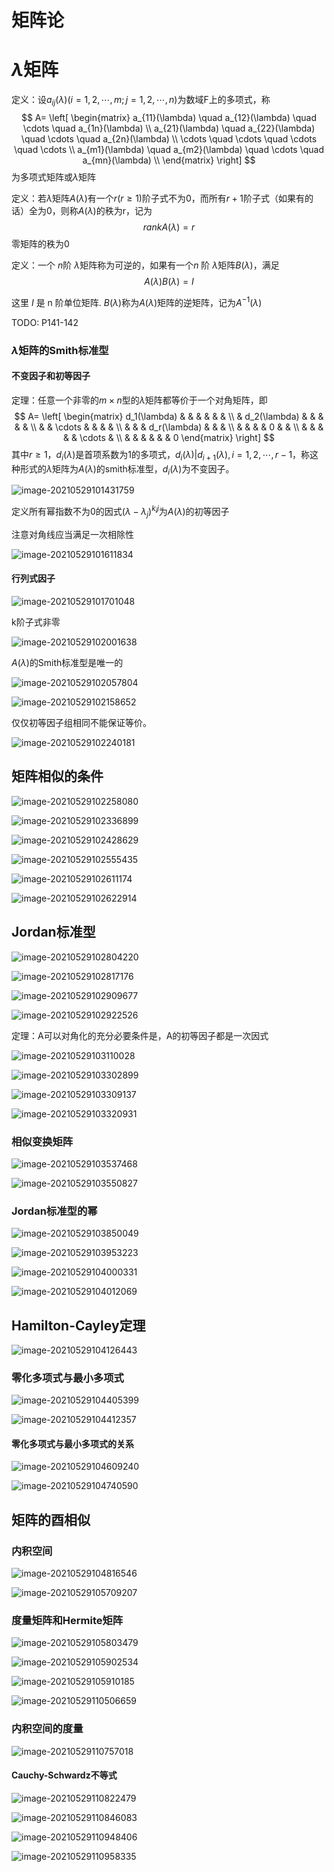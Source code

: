 # 矩阵论

# $\lambda$矩阵

定义：设$a_{ij}(\lambda)(i=1,2,\cdots, m;j=1,2,\cdots, n)$为数域F上的多项式，称
$$
A= \left[
\begin{matrix} 
a_{11}(\lambda) \quad a_{12}(\lambda) \quad \cdots \quad a_{1n}(\lambda) \\
a_{21}(\lambda) \quad a_{22}(\lambda) \quad \cdots \quad a_{2n}(\lambda) \\
\cdots \quad \cdots \quad \cdots \quad \cdots \\
a_{m1}(\lambda) \quad a_{m2}(\lambda) \quad \cdots \quad a_{mn}(\lambda) \\
\end{matrix} 
\right]
$$
为多项式矩阵或$\lambda$矩阵



定义：若$\lambda$矩阵$A(\lambda)$有一个$r(r\ge 1)$阶子式不为0，而所有$r+1$阶子式（如果有的话）全为0，则称$A(\lambda)$的秩为r，记为
$$
rank A(\lambda)=r
$$
零矩阵的秩为0

定义：一个 *n*阶 $\lambda$矩阵称为可逆的，如果有一个*n* 阶 $\lambda$矩阵$B(\lambda)$，满足
$$
A(\lambda)B(\lambda) = I
$$


这里 $I$ 是 n 阶单位矩阵. $B(\lambda)$称为$A(\lambda)$矩阵的逆矩阵，记为$A^{-1}(\lambda)$

 TODO: P141-142



### $\lambda$矩阵的Smith标准型

#### 不变因子和初等因子

定理：任意一个非零的$m\times n$型的$\lambda$矩阵都等价于一个对角矩阵，即
$$
A= \left[
\begin{matrix} 
d_1(\lambda) & & & & & & \\
& d_2(\lambda) & & & & & \\
& & \cdots & & & & \\
& & & d_r(\lambda) & & & \\
& & & & 0 & & \\
& & & & & \cdots & \\
& & & & & & 0
\end{matrix} 
\right]
$$
其中$r\ge 1$，$d_i(\lambda)$是首项系数为1的多项式，$d_i(\lambda)|d_{i+1}(\lambda), i=1,2,\cdots, r-1$，称这种形式的$\lambda$矩阵为$A(\lambda)$的smith标准型，$d_i(\lambda)$为不变因子。

![image-20210529101431759](https://cdn.jsdelivr.net/gh/lensherrggg/cloudimg@main/image-20210529101431759.png)

定义所有幂指数不为0的因式$(\lambda-\lambda_j)^{k_ij}$为$A(\lambda)$的初等因子

注意对角线应当满足一次相除性

![image-20210529101611834](https://cdn.jsdelivr.net/gh/lensherrggg/cloudimg@main/image-20210529101611834.png)

#### 行列式因子

![image-20210529101701048](https://cdn.jsdelivr.net/gh/lensherrggg/cloudimg@main/image-20210529101701048.png)

k阶子式非零

![image-20210529102001638](https://cdn.jsdelivr.net/gh/lensherrggg/cloudimg@main/image-20210529102001638.png)

$A(\lambda)$的Smith标准型是唯一的

![image-20210529102057804](https://cdn.jsdelivr.net/gh/lensherrggg/cloudimg@main/image-20210529102057804.png)

![image-20210529102158652](https://cdn.jsdelivr.net/gh/lensherrggg/cloudimg@main/image-20210529102158652.png)

仅仅初等因子组相同不能保证等价。

![image-20210529102240181](https://cdn.jsdelivr.net/gh/lensherrggg/cloudimg@main/image-20210529102240181.png)

## 矩阵相似的条件

![image-20210529102258080](https://cdn.jsdelivr.net/gh/lensherrggg/cloudimg@main/image-20210529102258080.png)

![image-20210529102336899](https://cdn.jsdelivr.net/gh/lensherrggg/cloudimg@main/image-20210529102336899.png)

![image-20210529102428629](https://cdn.jsdelivr.net/gh/lensherrggg/cloudimg@main/image-20210529102428629.png)

![image-20210529102555435](https://cdn.jsdelivr.net/gh/lensherrggg/cloudimg@main/image-20210529102555435.png)

![image-20210529102611174](https://cdn.jsdelivr.net/gh/lensherrggg/cloudimg@main/image-20210529102611174.png)

![image-20210529102622914](https://cdn.jsdelivr.net/gh/lensherrggg/cloudimg@main/image-20210529102622914.png)



## Jordan标准型

![image-20210529102804220](https://cdn.jsdelivr.net/gh/lensherrggg/cloudimg@main/image-20210529102804220.png)

![image-20210529102817176](https://cdn.jsdelivr.net/gh/lensherrggg/cloudimg@main/image-20210529102817176.png)

![image-20210529102909677](https://cdn.jsdelivr.net/gh/lensherrggg/cloudimg@main/image-20210529102909677.png)

![image-20210529102922526](https://cdn.jsdelivr.net/gh/lensherrggg/cloudimg@main/image-20210529102922526.png)

定理：A可以对角化的充分必要条件是，A的初等因子都是一次因式

![image-20210529103110028](https://cdn.jsdelivr.net/gh/lensherrggg/cloudimg@main/image-20210529103110028.png)

![image-20210529103302899](https://cdn.jsdelivr.net/gh/lensherrggg/cloudimg@main/image-20210529103302899.png)

![image-20210529103309137](https://cdn.jsdelivr.net/gh/lensherrggg/cloudimg@main/image-20210529103309137.png)

![image-20210529103320931](https://cdn.jsdelivr.net/gh/lensherrggg/cloudimg@main/image-20210529103320931.png)

### 相似变换矩阵

![image-20210529103537468](https://cdn.jsdelivr.net/gh/lensherrggg/cloudimg@main/image-20210529103537468.png)

![image-20210529103550827](https://cdn.jsdelivr.net/gh/lensherrggg/cloudimg@main/image-20210529103550827.png)

### Jordan标准型的幂

![image-20210529103850049](https://cdn.jsdelivr.net/gh/lensherrggg/cloudimg@main/image-20210529103850049.png)

![image-20210529103953223](https://cdn.jsdelivr.net/gh/lensherrggg/cloudimg@main/image-20210529103953223.png)

![image-20210529104000331](https://cdn.jsdelivr.net/gh/lensherrggg/cloudimg@main/image-20210529104000331.png)

![image-20210529104012069](https://cdn.jsdelivr.net/gh/lensherrggg/cloudimg@main/image-20210529104012069.png)

## Hamilton-Cayley定理

![image-20210529104126443](https://cdn.jsdelivr.net/gh/lensherrggg/cloudimg@main/image-20210529104126443.png)

### 零化多项式与最小多项式

![image-20210529104405399](https://cdn.jsdelivr.net/gh/lensherrggg/cloudimg@main/image-20210529104405399.png)

![image-20210529104412357](https://cdn.jsdelivr.net/gh/lensherrggg/cloudimg@main/image-20210529104412357.png)

#### 零化多项式与最小多项式的关系

![image-20210529104609240](https://cdn.jsdelivr.net/gh/lensherrggg/cloudimg@main/image-20210529104609240.png)

![image-20210529104740590](https://cdn.jsdelivr.net/gh/lensherrggg/cloudimg@main/image-20210529104740590.png)

## 矩阵的酉相似

### 内积空间

![image-20210529104816546](https://cdn.jsdelivr.net/gh/lensherrggg/cloudimg@main/image-20210529104816546.png)

![image-20210529105709207](https://cdn.jsdelivr.net/gh/lensherrggg/cloudimg@main/image-20210529105709207.png)

### 度量矩阵和Hermite矩阵

![image-20210529105803479](https://cdn.jsdelivr.net/gh/lensherrggg/cloudimg@main/image-20210529105803479.png)

![image-20210529105902534](https://cdn.jsdelivr.net/gh/lensherrggg/cloudimg@main/image-20210529105902534.png)

![image-20210529105910185](https://cdn.jsdelivr.net/gh/lensherrggg/cloudimg@main/image-20210529105910185.png)

![image-20210529110506659](https://cdn.jsdelivr.net/gh/lensherrggg/cloudimg@main/image-20210529110506659.png)

### 内积空间的度量

![image-20210529110757018](https://cdn.jsdelivr.net/gh/lensherrggg/cloudimg@main/image-20210529110757018.png)

#### Cauchy-Schwardz不等式

![image-20210529110822479](https://cdn.jsdelivr.net/gh/lensherrggg/cloudimg@main/image-20210529110822479.png)

![image-20210529110846083](https://cdn.jsdelivr.net/gh/lensherrggg/cloudimg@main/image-20210529110846083.png)

![image-20210529110948406](https://cdn.jsdelivr.net/gh/lensherrggg/cloudimg@main/image-20210529110948406.png)

![image-20210529110958335](https://cdn.jsdelivr.net/gh/lensherrggg/cloudimg@main/image-20210529110958335.png)